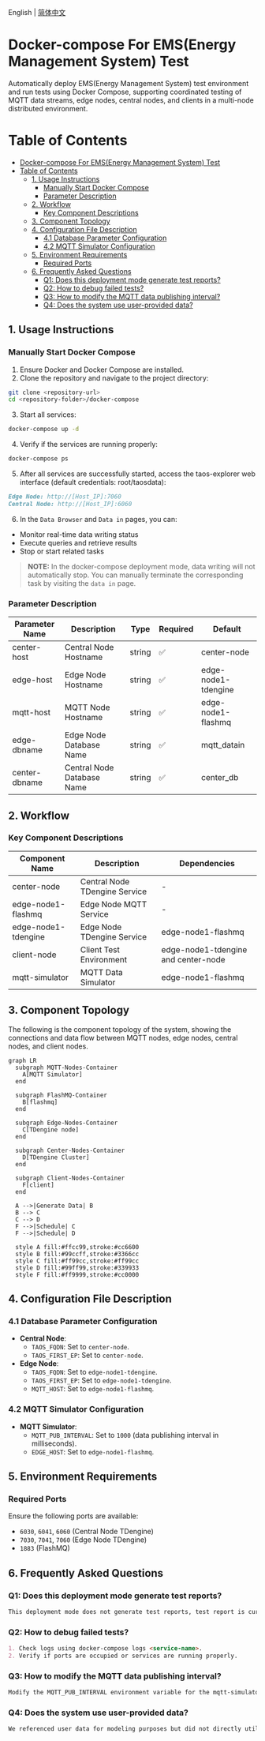 English | [简体中文](README-CN.md)

# Docker-compose For EMS(Energy Management System) Test

Automatically deploy EMS(Energy Management System) test environment and run tests using Docker Compose, supporting coordinated testing of MQTT data streams, edge nodes, central nodes, and clients in a multi-node distributed environment.

# Table of Contents
- [Docker-compose For EMS(Energy Management System) Test](#docker-compose-for-emsenergy-management-system-test)
- [Table of Contents](#table-of-contents)
  - [1. Usage Instructions](#1-usage-instructions)
    - [Manually Start Docker Compose](#manually-start-docker-compose)
    - [Parameter Description](#parameter-description)
  - [2. Workflow](#2-workflow)
    - [Key Component Descriptions](#key-component-descriptions)
  - [3. Component Topology](#3-component-topology)
  - [4. Configuration File Description](#4-configuration-file-description)
    - [4.1 Database Parameter Configuration](#41-database-parameter-configuration)
    - [4.2 MQTT Simulator Configuration](#42-mqtt-simulator-configuration)
  - [5. Environment Requirements](#5-environment-requirements)
    - [Required Ports](#required-ports)
  - [6. Frequently Asked Questions](#6-frequently-asked-questions)
    - [Q1: Does this deployment mode generate test reports?](#q1-does-this-deployment-mode-generate-test-reports)
    - [Q2: How to debug failed tests?](#q2-how-to-debug-failed-tests)
    - [Q3: How to modify the MQTT data publishing interval?](#q3-how-to-modify-the-mqtt-data-publishing-interval)
    - [Q4: Does the system use user-provided data?](#q4-does-the-system-use-user-provided-data)

## 1. Usage Instructions

### Manually Start Docker Compose
1. Ensure Docker and Docker Compose are installed.
2. Clone the repository and navigate to the project directory:
```bash
git clone <repository-url>
cd <repository-folder>/docker-compose
```
3. Start all services:
```bash
docker-compose up -d
```
4. Verify if the services are running properly:
```bash
docker-compose ps
```
5. After all services are successfully started, access the taos-explorer web interface (default credentials: root/taosdata):
```markdown
Edge Node: http://[Host_IP]:7060
Central Node: http://[Host_IP]:6060
```
6. In the `Data Browser` and `Data in` pages, you can:
- Monitor real-time data writing status
- Execute queries and retrieve results
- Stop or start related tasks

> **NOTE:**
> In the docker-compose deployment mode, data writing will not automatically stop. You can manually terminate the corresponding task by visiting the `data in` page.

### Parameter Description
| Parameter Name          | Description                     | Type    | Required | Default    |
|-------------------------|---------------------------------|---------|----------|------------|
| center-host           | Central Node Hostname           | string  | ✅       | center-node |
| edge-host             | Edge Node Hostname              | string  | ✅       | edge-node1-tdengine  |
| mqtt-host             | MQTT Node Hostname              | string  | ✅       | edge-node1-flashmq |
| edge-dbname           | Edge Node Database Name         | string  | ✅       | mqtt_datain |
| center-dbname         | Central Node Database Name      | string  | ✅       | center_db |

## 2. Workflow

### Key Component Descriptions
| Component Name          | Description                          | Dependencies                         |
|-------------------------|--------------------------------------|--------------------------------------|
| center-node           | Central Node TDengine Service        | -                                    |
| edge-node1-flashmq    | Edge Node MQTT Service               | -                                    |
| edge-node1-tdengine   | Edge Node TDengine Service           | edge-node1-flashmq                 |
| client-node           | Client Test Environment              | edge-node1-tdengine and center-node |
| mqtt-simulator        | MQTT Data Simulator                  | edge-node1-flashmq                 |

## 3. Component Topology

The following is the component topology of the system, showing the connections and data flow between MQTT nodes, edge nodes, central nodes, and client nodes.

```mermaid
graph LR
  subgraph MQTT-Nodes-Container
    A[MQTT Simulator]
  end

  subgraph FlashMQ-Container
    B[flashmq]
  end

  subgraph Edge-Nodes-Container
    C[TDengine node]
  end

  subgraph Center-Nodes-Container
    D[TDengine Cluster]
  end

  subgraph Client-Nodes-Container
    F[client]
  end

  A -->|Generate Data| B
  B --> C
  C --> D
  F -->|Schedule| C
  F -->|Schedule| D

  style A fill:#ffcc99,stroke:#cc6600
  style B fill:#99ccff,stroke:#3366cc
  style C fill:#ff99cc,stroke:#ff99cc
  style D fill:#99ff99,stroke:#339933
  style F fill:#ff9999,stroke:#cc0000
```

## 4. Configuration File Description

### 4.1 Database Parameter Configuration
- **Central Node**:
  - `TAOS_FQDN`: Set to `center-node`.
  - `TAOS_FIRST_EP`: Set to `center-node`.
- **Edge Node**:
  - `TAOS_FQDN`: Set to `edge-node1-tdengine`.
  - `TAOS_FIRST_EP`: Set to `edge-node1-tdengine`.
  - `MQTT_HOST`: Set to `edge-node1-flashmq`.

### 4.2 MQTT Simulator Configuration
- **MQTT Simulator**:
  - `MQTT_PUB_INTERVAL`: Set to `1000` (data publishing interval in milliseconds).
  - `EDGE_HOST`: Set to `edge-node1-flashmq`.

## 5. Environment Requirements

### Required Ports
Ensure the following ports are available:
- `6030`, `6041`, `6060` (Central Node TDengine)
- `7030`, `7041`, `7060` (Edge Node TDengine)
- `1883` (FlashMQ)

## 6. Frequently Asked Questions

### Q1: Does this deployment mode generate test reports?
```markdown
This deployment mode does not generate test reports, test report is currently only supported in the workflow. The purpose of using Docker Compose is more geared towards setting up a local demonstration environment. After deployment, you need to login Taos Explorer to check the results.
```

### Q2: How to debug failed tests?
```markdown
1. Check logs using docker-compose logs <service-name>.
2. Verify if ports are occupied or services are running properly.
```

### Q3: How to modify the MQTT data publishing interval?
```markdown
Modify the MQTT_PUB_INTERVAL environment variable for the mqtt-simulator service in docker-compose.yml.
```

### Q4: Does the system use user-provided data?
```markdown
We referenced user data for modeling purposes but did not directly utilize the user-provided data. Because while we analyzed user data for modeling, the 800MB+ CSV file provided wasn't suitable for workflow/docker-compose integration.
```
